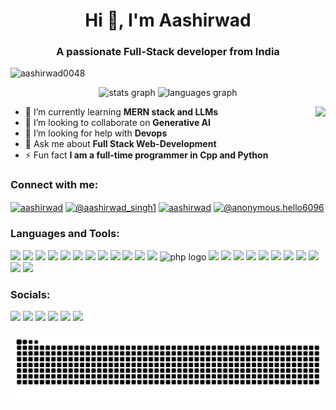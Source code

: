 <h1 align="center">Hi 👋, I'm Aashirwad</h1>
<h3 align="center">A passionate Full-Stack developer from India</h3>

<p align="left"> 
  <img src="https://komarev.com/ghpvc/?username=aashirwad0048&label=Profile%20views&color=0e75b6&style=flat" alt="aashirwad0048" /> 
</p>

<p align="center">
  <img src="https://github-readme-stats.vercel.app/api?username=Aashirwad0048&hide_title=false&hide_rank=false&show_icons=true&include_all_commits=true&count_private=true&disable_animations=false&theme=dracula&locale=en&hide_border=false" height="150" alt="stats graph" />
  <img src="https://github-readme-stats.vercel.app/api/top-langs?username=Aashirwad0048&locale=en&hide_title=false&layout=compact&card_width=320&langs_count=5&theme=dracula&hide_border=false" height="150" alt="languages graph" />
</p>

<img align="right" height="150" src="https://media1.giphy.com/media/v1.Y2lkPTc5MGI3NjExanpxZXBwdjZpbGo3bXdpemhidzMwdjAxc29nM2p2em5xNm8xOXJxNiZlcD12MV9pbnRlcm5hbF9naWZfYnlfaWQmY3Q9Zw/78XCFBGOlS6keY1Bil/giphy.gif" />

- 🌱 I’m currently learning **MERN stack and LLMs**  
- 👯 I’m looking to collaborate on **Generative AI**  
- 🤝 I’m looking for help with **Devops**  
- 💬 Ask me about **Full Stack Web-Development**  
- ⚡ Fun fact **I am a full-time programmer in Cpp and Python**  

<h3 align="left">Connect with me:</h3>
<p align="left">
  <a href="https://www.linkedin.com/in/aashirwad-singh-696779293/" target="blank"><img align="center" src="https://raw.githubusercontent.com/rahuldkjain/github-profile-readme-generator/master/src/images/icons/Social/linked-in-alt.svg" alt="aashirwad" height="30" width="40" /></a>
  <a href="https://www.hackerrank.com/profile/aashirwad_singh1" target="blank"><img align="center" src="https://raw.githubusercontent.com/rahuldkjain/github-profile-readme-generator/master/src/images/icons/Social/hackerrank.svg" alt="@aashirwad_singh1" height="30" width="40" /></a>
  <a href="https://www.leetcode.com/3yNwHT3u3W" target="blank"><img align="center" src="https://raw.githubusercontent.com/rahuldkjain/github-profile-readme-generator/master/src/images/icons/Social/leet-code.svg" alt="aashirwad" height="30" width="40" /></a>
  <a href="https://www.hackerearth.com/@anonymous.hello6096" target="blank"><img align="center" src="https://raw.githubusercontent.com/rahuldkjain/github-profile-readme-generator/master/src/images/icons/Social/hackerearth.svg" alt="@anonymous.hello6096" height="30" width="40" /></a>
</p>

<h3 align="left">Languages and Tools:</h3>
<div align="left">
  <img src="https://cdn.jsdelivr.net/gh/devicons/devicon/icons/javascript/javascript-original.svg" height="30" />
  <img src="https://cdn.jsdelivr.net/gh/devicons/devicon/icons/react/react-original.svg" height="30" />
  <img src="https://cdn.jsdelivr.net/gh/devicons/devicon/icons/html5/html5-original.svg" height="30" />
  <img src="https://cdn.jsdelivr.net/gh/devicons/devicon/icons/css3/css3-original.svg" height="30" />
  <img src="https://cdn.jsdelivr.net/gh/devicons/devicon/icons/python/python-original.svg" height="30" />
  <img src="https://cdn.jsdelivr.net/gh/devicons/devicon/icons/mongodb/mongodb-original.svg" height="30" />
  <img src="https://cdn.jsdelivr.net/gh/devicons/devicon/icons/nodejs/nodejs-original.svg" height="30" />
  <img src="https://cdn.jsdelivr.net/gh/devicons/devicon/icons/express/express-original.svg" height="30" />
  <img src="https://cdn.jsdelivr.net/gh/devicons/devicon/icons/cplusplus/cplusplus-original.svg" height="30" />
  <img src="https://cdn.jsdelivr.net/gh/devicons/devicon/icons/c/c-original.svg" height="30" />
  <img src="https://cdn.jsdelivr.net/gh/devicons/devicon/icons/java/java-original.svg" height="30" />
  <img src="https://cdn.jsdelivr.net/gh/devicons/devicon/icons/tailwindcss/tailwindcss-original-wordmark.svg" height="30" />
  <img src="https://cdn.jsdelivr.net/gh/devicons/devicon/icons/php/php-original.svg" height="30" alt="php logo"  />
  <img src="https://cdn.jsdelivr.net/gh/devicons/devicon/icons/jquery/jquery-original.svg" height="30" />
  <img src="https://cdn.jsdelivr.net/gh/devicons/devicon/icons/firebase/firebase-plain.svg" height="30" />
  <img src="https://cdn.jsdelivr.net/gh/devicons/devicon/icons/anaconda/anaconda-original.svg" height="30" />
  <img src="https://cdn.jsdelivr.net/gh/devicons/devicon/icons/amazonwebservices/amazonwebservices-line-wordmark.svg" height="30" />
  <img src="https://cdn.jsdelivr.net/gh/devicons/devicon/icons/arduino/arduino-original.svg" height="30" />
  <img src="https://cdn.jsdelivr.net/gh/devicons/devicon/icons/git/git-original.svg" height="30" />
  <img src="https://cdn.jsdelivr.net/gh/devicons/devicon/icons/github/github-original.svg" height="30" />
  <img src="https://cdn.jsdelivr.net/gh/devicons/devicon/icons/googlecloud/googlecloud-original.svg" height="30" />
  <img src="https://cdn.jsdelivr.net/gh/devicons/devicon/icons/linkedin/linkedin-original.svg" height="30" />
  <img src="https://cdn.jsdelivr.net/gh/devicons/devicon/icons/mysql/mysql-original.svg" height="30" />
  <img src="https://cdn.jsdelivr.net/gh/devicons/devicon/icons/oracle/oracle-original.svg" height="30" />
</div>

<h3 align="left">Socials:</h3>
<div align="left">
  <img src="https://img.shields.io/static/v1?message=Youtube&logo=youtube&label=&color=FF0000&logoColor=white&style=for-the-badge" height="35" />
  <img src="https://img.shields.io/static/v1?message=Instagram&logo=instagram&label=&color=E4405F&logoColor=white&style=for-the-badge" height="35" />
  <img src="https://img.shields.io/static/v1?message=Twitch&logo=twitch&label=&color=9146FF&logoColor=white&style=for-the-badge" height="35" />
  <img src="https://img.shields.io/static/v1?message=Discord&logo=discord&label=&color=7289DA&logoColor=white&style=for-the-badge" height="35" />
  <img src="https://img.shields.io/static/v1?message=Gmail&logo=gmail&label=&color=D14836&logoColor=white&style=for-the-badge" height="35" />
  <img src="https://img.shields.io/static/v1?message=LinkedIn&logo=linkedin&label=&color=0077B5&logoColor=white&style=for-the-badge" height="35" />
</div>

<br clear="both">
<img src="https://raw.githubusercontent.com/Aashirwad0048/Aashirwad0048/output/snake.svg" alt="Snake animation" />
